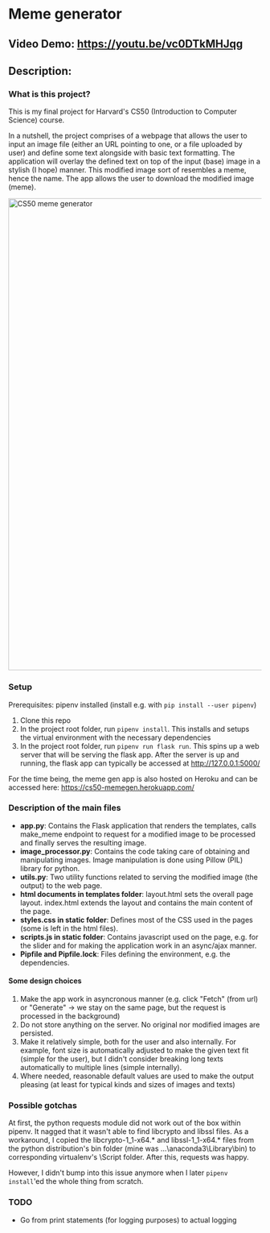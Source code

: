 # Meme generator
## Video Demo:  https://youtu.be/vc0DTkMHJqg
## Description:

### What is this project?

This is my final project for Harvard's CS50 (Introduction to Computer Science) course.

In a nutshell, the project comprises of a webpage that allows the user to input an image file (either an URL pointing to one, or a file uploaded by user) and define some text alongside with basic text formatting. The application will overlay the defined text on top of the input (base) image in a stylish (I hope) manner. This modified image sort of resembles a meme, hence the name. The app allows the user to download the modified image (meme).

<img width="937" alt="CS50 meme generator" src="https://user-images.githubusercontent.com/8441401/139600237-85dfceb8-fdde-466c-9eae-3cbb71be7e25.png">


### Setup

Prerequisites: pipenv installed (install e.g. with `pip install --user pipenv`)

1. Clone this repo
2. In the project root folder, run `pipenv install`. This installs and setups the virtual environment with the necessary dependencies
3. In the project root folder, run `pipenv run flask run`. This spins up a web server that will be serving the flask app. After the server is up and running, the flask app can typically be accessed at http://127.0.0.1:5000/

For the time being, the meme gen app is also hosted on Heroku and can be accessed here:
https://cs50-memegen.herokuapp.com/

### Description of the main files

- **app.py**: Contains the Flask application that renders the templates, calls make_meme endpoint to request for a modified image to be processed and finally serves the resulting image.
- **image_processor.py**: Contains the code taking care of obtaining and manipulating images. Image manipulation is done using Pillow (PIL) library for python.
- **utils.py**: Two utility functions related to serving the modified image (the output) to the web page.
- **html documents in templates folder**: layout.html sets the overall page layout. index.html extends the layout and contains the main content of the page.
- **styles.css in static folder**: Defines most of the CSS used in the pages (some is left in the html files).
- **scripts.js in static folder**: Contains javascript used on the page, e.g. for the slider and for making the application work in an async/ajax manner.
- **Pipfile and Pipfile.lock**: Files defining the environment, e.g. the dependencies.

#### Some design choices

1. Make the app work in asyncronous manner (e.g. click "Fetch" (from url) or "Generate" -> we stay on the same page, but the request is processed in the background)
2. Do not store anything on the server. No original nor modified images are persisted.
3. Make it relatively simple, both for the user and also internally. For example, font size is automatically adjusted to make the given text fit (simple for the user), but I didn't consider breaking long texts automatically to multiple lines (simple internally).
4. Where needed, reasonable default values are used to make the output pleasing (at least for typical kinds and sizes of images and texts)

### Possible gotchas

At first, the python requests module did not work out of the box within pipenv. It nagged that it wasn't able to find libcrypto and libssl files. As a workaround, I copied the libcrypto-1_1-x64.* and libssl-1_1-x64.* files from the python distribution's bin folder (mine was …\anaconda3\Library\bin) to corresponding virtualenv's \Script folder. After this, requests was happy.

However, I didn't bump into this issue anymore when I later `pipenv install`'ed the whole thing from scratch.


### TODO

- Go from print statements (for logging purposes) to actual logging

